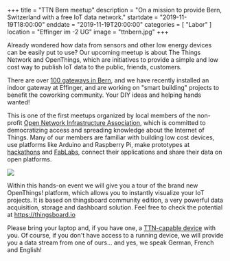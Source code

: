 +++
title = "TTN Bern meetup"
description = "On a mission to provide Bern, Switzerland with a free IoT data network."
startdate = "2019-11-19T18:00:00"
enddate = "2019-11-19T20:00:00"
categories = [ "Labor" ]
location = "Effinger im -2 UG"
image = "ttnbern.jpg"
+++

<div class="lead">
Already wondered how data from sensors and other low energy devices can be easily put to use? Our upcoming meetup is about The Things Network and OpenThings, which are initiatives to provide a simple and low cost way to publish IoT data to the public, friends, customers.
</div>

There are over [100 gateways in Bern](https://www.thethingsnetwork.org/community/Bern/), and we have recently installed an indoor gateway at Effinger, and are working on "smart building" projects to benefit the coworking community. Your DIY ideas and helping hands wanted!

This is one of the first meetups organized by local members of the non-profit [Open Network Infrastructure Association](https://opennetworkinfrastructure.org/), which is committed to democratizing access and spreading knowledge about the Internet of Things. Many of our members are familiar with building low cost devices, use platforms like Arduino and Raspberry Pi, make prototypes at [hackathons](https://now.makezurich.ch/) and [FabLabs](https://fablab-bern.ch/), connect their applications and share their data on open platforms.

![](https://ttnstaticfile.blob.core.windows.net/media/posts/c6962953b7a14e5492a25edee3930ac4.large.png)

Within this hands-on event we will give you a tour of the brand new OpenThings! platform, which allows you to instantly visualize your IoT projects. It is based on thingsboard community edition, a very powerful data acquisition, storage and dashboard solution. Feel free to check the potential at https://thingsboard.io

Please bring your laptop and, if you have one, a [TTN-capable device](https://www.thethingsnetwork.org/docs/devices/) with you. Of course, if you don't have access to a running device, we will provide you a data stream from one of ours... and yes, we speak German, French and English!

